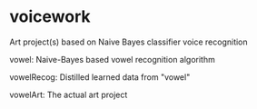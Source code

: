 voicework
=========

Art project(s) based on Naive Bayes classifier voice recognition

vowel: Naive-Bayes based vowel recognition algorithm

vowelRecog: Distilled learned data from "vowel"

vowelArt: The actual art project
